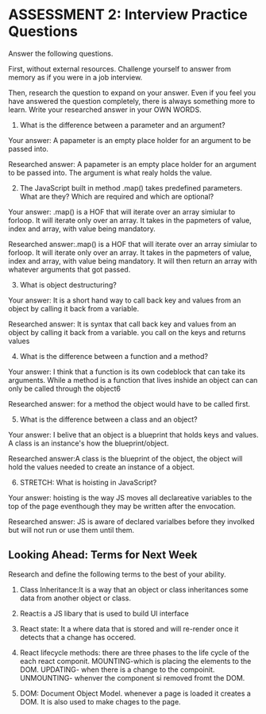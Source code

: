 # ASSESSMENT 2: Interview Practice Questions

Answer the following questions.

First, without external resources. Challenge yourself to answer from memory as if you were in a job interview.

Then, research the question to expand on your answer. Even if you feel you have answered the question completely, there is always something more to learn. Write your researched answer in your OWN WORDS.

1. What is the difference between a parameter and an argument?

  Your answer: A papameter is an empty place holder for an argument to be passed into.

  Researched answer: A papameter is an empty place holder for an argument to be passed into.  The argument is what realy holds the value.



2. The JavaScript built in method .map() takes predefined parameters. What are they? Which are required and which are optional?

  Your answer: .map() is a HOF that will iterate over an array simiular to forloop.  It will iterate only over an array. It takes in the papmeters of value, index and array, with value being mandatory.

  Researched answer:.map() is a HOF that will iterate over an array simiular to forloop.  It will iterate only over an array. It takes in the papmeters of value, index and array, with value being mandatory. It will then return an array with whatever arguments that got passed.



3. What is object destructuring?

  Your answer: It is a short hand way to call back key and values from an object by calling it back from a variable.

  Researched answer:  It is syntax that call back key and values from an object by calling it back from a variable. you call on the keys and returns values 



4. What is the difference between a function and a method?

  Your answer: I think that a function is its own codeblock that can take its arguments.  While a method is a function that lives inshide an object can can only be called through the object6

  Researched answer: for a method the object would have to be called first.



5. What is the difference between a class and an object?

  Your answer: I belive that an object is a blueprint that holds keys and values.  A class is an instance's how the blueprint/object.

  Researched answer:A class is the blueprint of the object, the object will hold the values needed to create an instance of a object.  



6. STRETCH: What is hoisting in JavaScript?

  Your answer: hoisting is the way JS moves all declareative variables to the top of the page eventhough they may be written after the envocation.

  Researched answer: JS is aware of declared varialbes before they involked but will not run or use them until them.



## Looking Ahead: Terms for Next Week

Research and define the following terms to the best of your ability.

1. Class Inheritance:It is a way that an object or class inheritances some data from another object or class.

2. React:is a JS libary that is used to build UI interface 

3. React state: It a where data that is stored and will re-render once it detects that a change has occered.

4. React lifecycle methods: there are three phases to the life cycle of the each react componit.  MOUNTING-which is placing the elements to the DOM.  UPDATING- when there is a change to the compoinit. UNMOUNTING- whenver the component si removed fromt the DOM.

5. DOM: Document Object Model.  whenever a page is loaded it creates a DOM.  It is also used to make chages to the page.
